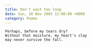 ```yaml
---
title: Don't wait too long
date: Sun, 16 Nov 2003 12:00:00 +0000
category: Poems
---
```


    Perhaps, before my tears dry?  
    Without that moisture, my heart's clay  
    may never survive the fall.


